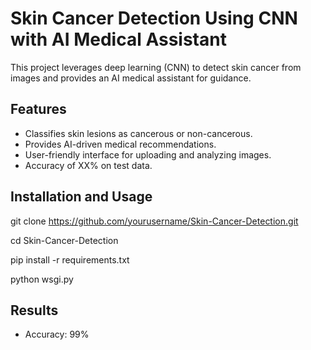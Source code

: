 # Skin Cancer Detection Using CNN with AI Medical Assistant
This project leverages deep learning (CNN) to detect skin cancer from images and provides an AI medical assistant for guidance.  

## Features
- Classifies skin lesions as cancerous or non-cancerous.
- Provides AI-driven medical recommendations.
- User-friendly interface for uploading and analyzing images.
- Accuracy of XX% on test data.

## Installation and Usage
   git clone https://github.com/yourusername/Skin-Cancer-Detection.git
   
   cd Skin-Cancer-Detection
   
   pip install -r requirements.txt
   
   python wsgi.py

## Results
- Accuracy: 99%

